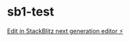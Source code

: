 # sb1-test

[Edit in StackBlitz next generation editor ⚡️](https://stackblitz.com/~/github.com/ricardor1267/sb1-test)